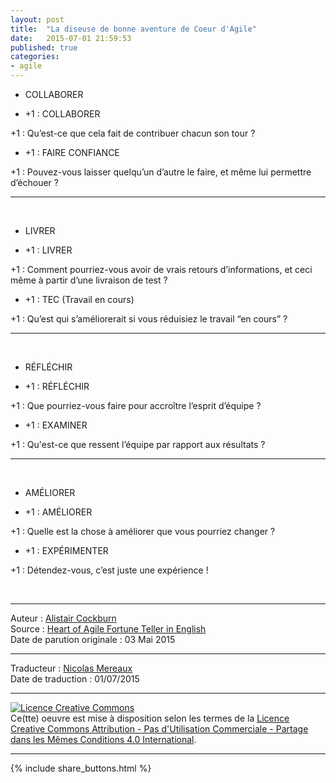 ```yaml
---
layout: post
title:  "La diseuse de bonne aventure de Coeur d'Agile"
date:   2015-07-01 21:59:53
published: true
categories: 
- agile
---
```


* COLLABORER
  
* +1 : COLLABORER
  
+1 : Qu’est-ce que cela fait de contribuer chacun son tour ?   

* +1 : FAIRE CONFIANCE
  
+1 : Pouvez-vous laisser quelqu’un d’autre le faire, et même lui permettre d’échouer ?  

----  
&nbsp;  
  
* LIVRER
   
* +1 : LIVRER  
  
+1 : Comment pourriez-vous avoir de vrais retours d’informations, et ceci même à partir d’une livraison de test ?  

* +1 : TEC (Travail en cours)
  
+1 : Qu’est qui s’améliorerait si vous réduisiez le travail “en cours” ?  

----  
&nbsp;  
  
* RÉFLÉCHIR
  
* +1 : RÉFLÉCHIR

+1 : Que pourriez-vous faire pour accroître l’esprit d’équipe ?  

* +1 : EXAMINER
  
+1 : Qu'est-ce que ressent l’équipe par rapport aux résultats ?  

----
&nbsp;  
  
* AMÉLIORER
  
* +1 : AMÉLIORER
  
+1 : Quelle est la chose à améliorer que vous pourriez changer ?  

* +1 : EXPÉRIMENTER
  
+1 : Détendez-vous, c’est juste une expérience !  

&nbsp;  
  
---
Auteur : [Alistair Cockburn](http://alistair.cockburn.us/)  
Source : [Heart of Agile Fortune Teller in English](http://alistair.cockburn.us/Heart+of+Agile+Fortune+Teller+in+English)  
Date de parution originale : 03 Mai 2015  

---
Traducteur : [Nicolas Mereaux](http://www.les-traducteurs-agiles.org/traducteurs/)  
Date de traduction : 01/07/2015  

---

<a rel="license" href="http://creativecommons.org/licenses/by-nc-sa/4.0/"><img alt="Licence Creative Commons" style="border-width:0" src="http://i.creativecommons.org/l/by-nc-sa/4.0/88x31.png" /></a><br />Ce(tte) oeuvre est mise à disposition selon les termes de la <a rel="license" href="http://creativecommons.org/licenses/by-nc-sa/4.0/">Licence Creative Commons Attribution - Pas d'Utilisation Commerciale - Partage dans les Mêmes Conditions 4.0 International</a>.

---

{% include share_buttons.html %}
